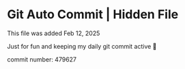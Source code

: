 # Git Auto Commit | Hidden File

This file was added Feb 12, 2025

Just for fun and keeping my daily git commit active 🤪

commit number: 479627

